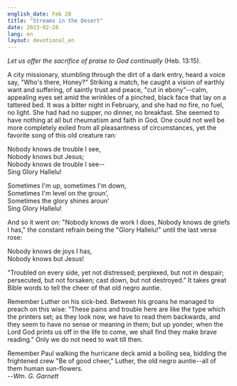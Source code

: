```yaml
---
english_date: Feb 28
title: "Streams in the Desert"
date: 2023-02-28
lang: en
layout: devotional_en
---
```





<p><em>Let us offer the sacrifice of praise to God continually</em> (Heb. 13:15).

</p>

<p>A city missionary, stumbling through the dirt of a dark entry, heard a voice say, "Who's there, Honey?" Striking a match, he caught a vision of earthly want and suffering, of saintly trust and peace, "cut in ebony"--calm, appealing eyes set amid the wrinkles of a pinched, black face that lay on a tattered bed. It was a bitter night in February, and she had no fire, no fuel, no light. She had had no supper, no dinner, no breakfast. She seemed to have nothing at all but rheumatism and faith in God. One could not well be more completely exiled from all pleasantness of circumstances, yet the favorite song of this old creature ran:

</p>

<p>Nobody knows de trouble I see,<br/> Nobody knows but Jesus;<br/> Nobody knows de trouble I see--<br/> Sing Glory Hallelu!

</p>

<p>Sometimes I'm up, sometimes I'm down,<br/> Sometimes I'm level on the groun',<br/> Sometimes the glory shines aroun'<br/> Sing Glory Hallelu!

</p>

<p>And so it went on: "Nobody knows de work I does, Nobody knows de griefs I has," the constant refrain being the "Glory Hallelu!" until the last verse rose:

</p>

<p>Nobody knows de joys I has,<br/> Nobody knows but Jesus!

</p>

<p>"Troubled on every side, yet not distressed; perplexed, but not in despair; persecuted, but not forsaken; cast down, but not destroyed." It takes great Bible words to tell the cheer of that old negro auntie.

</p>

<p>Remember Luther on his sick-bed. Between his groans he managed to preach on this wise: "These pains and trouble here are like the type which the printers set; as they look now, we have to read them backwards, and they seem to have no sense or meaning in them; but up yonder, when the Lord God prints us off in the life to come, we shall find they make brave reading." Only we do not need to wait till then.

</p>

<p>Remember Paul walking the hurricane deck amid a boiling sea, bidding the frightened crew "Be of good cheer," Luther, the old negro auntie--all of them human sun-flowers.<br/> --<em>Wm. G. Garnett</em>

</p>

<p></p>